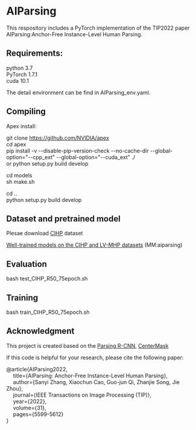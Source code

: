 # AIParsing
This respository includes a PyTorch implementation of the TIP2022 paper AIParsing:Anchor-Free Instance-Level Human Parsing. 

## Requirements:<br>
python 3.7<br>
PyTorch 1.7.1<br>
cuda 10.1 <br>

The detail environment can be find in AIParsing_env.yaml.

## Compiling<br>

Apex install:

git clone https://github.com/NVIDIA/apex <br>
cd apex <br>
pip install -v --disable-pip-version-check --no-cache-dir --global-option="--cpp_ext" --global-option="--cuda_ext" ./ <br>
or python setup.py build develop <br>

cd models<br>
sh make.sh<br>

cd ..<br>
python setup.py build develop<br>


## Dataset and pretrained model<br>
Plesae download [CIHP](https://drive.google.com/open?id=1OLBd23ufm6CU8CZmLEYMdF-x2b8mRgxV) dataset<br>

[Well-trained models on the CIHP and LV-MHP datasets](https://tjueducn-my.sharepoint.com/:f:/g/personal/zhangsanyi_tju_edu_cn/EhLaPw8f2nBAsosG1FaOZ4MBkmcQkTy61SrvbOZ7jR9xHA?e=wbbmgq) (MM:aiparsing)<br>


## Evaluation<br>
bash test_CIHP_R50_75epoch.sh<br>

## Training<br>
bash train_CIHP_R50_75epoch.sh<br>

## Acknowledgment  
This project is created based on the [Parsing R-CNN](https://github.com/soeaver/Parsing-R-CNN), [CenterMask](https://github.com/youngwanLEE/CenterMask)

If this code is helpful for your research, please cite the following paper:

<p>
@article{AIParsing2022,<br>
&emsp;  title={AIParsing: Anchor-Free Instance-Level Human Parsing},<br>
&emsp;   author={Sanyi Zhang, Xiaochun Cao, Guo-jun Qi, Zhanjie Song, Jie Zhou},<br>
&emsp;       journal={IEEE Transactions on Image Processing (TIP)},<br>
&emsp;       year={2022},<br>
&emsp;       volume={31},<br>
&emsp;       pages={5599-5612}<br> 
}
  </p>
